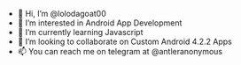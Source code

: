 - 👋 Hi, I’m @lolodagoat00
- 👀 I’m interested in Android App Development
- 🌱 I’m currently learning Javascript
- 💞️ I’m looking to collaborate on Custom Android 4.2.2 Apps
- 📫 You can reach me on telegram at @antleranonymous

<!---
lolodagoat00/lolodagoat00 is a ✨ special ✨ repository because its `README.md` (this file) appears on your GitHub profile.
You can click the Preview link to take a look at your changes.
--->
